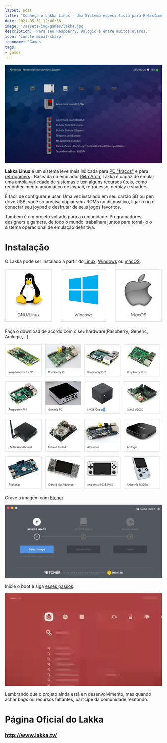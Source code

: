 ```yaml
---
layout: post
title: "Conheça o Lakka Linux - Uma Sistema especialista para RetroGamers"
date: 2021-05-31 12:46:56
image: '/assets/img/games/lakka.jpg'
description: 'Para seu Raspberry, Amlogic e entre muitos outros.'
icon: 'ion:terminal-sharp'
iconname: 'Games'
tags:
- games
---
```


![Conheça o Lakka Linux - Uma Sistema especialista para RetroGamers](/assets/img/games/lakka.jpg)


**Lakka Linux** é um sistema leve mais indicada para [PC "fracos"](https://terminalroot.com.br/2020/04/as-melhores-distros-gnu-linux-para-pcs-antigos.html) e para [retrogamers](https://terminalroot.com.br/2020/09/jogue-games-retro-no-linux-com-mednafen.html) . Baseada no emulador [RetroArch](https://www.retroarch.com/), Lakka é capaz de emular uma ampla variedade de sistemas e tem alguns recursos úteis, como reconhecimento automático de joypad, retrocesso, netplay e shaders.

É fácil de configurar e usar. Uma vez instalado em seu cartão SD ou pen drive USB, você só precisa copiar seus ROMs no dispositivo, ligar o rig e conectar seu joypad e desfrutar de seus jogos favoritos.

Também é um projeto voltado para a comunidade. Programadores, designers e gamers, de todo o mundo, trabalham juntos para torná-lo o sistema operacional de emulação definitiva. 

# Instalação
O Lakka pode ser instalado a partir do [Linux](https://terminalroot.com.br/linux), [Windows](https://terminalroot.com.br/tags#windows) ou [macOS](https://terminalroot.com.br/tags#macos).

![Lakka para Sistemas](/assets/img/games/lakka-systems.png)

Faça o download de acordo com o seu hardware(Raspberry, Generic, Amlogic,...)

![Lakka hardwares](/assets/img/games/lakka-hardwares.jpg)

Grave a imagem com [Etcher](https://terminalroot.com.br/2019/07/a-maneira-mais-facil-de-gravar-um-iso-no-pendrive-disco-usb.html) 

![Lakka Etcher](/assets/img/games/etcher.gif)

Inicie o boot e siga [esses passos](http://www.lakka.tv/get/linux/rpi/install/first-boot/).

![Lakka Gif](/assets/img/games/lakka.gif)

Lembrando que o projeto ainda está em desenvolvimento, mas quando achar *bugs* ou recursos faltantes, participe da comunidade relatando.

# Página Oficial do Lakka
### <http://www.lakka.tv/>


